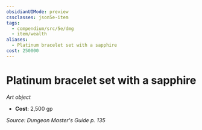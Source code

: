 ```yaml
---
obsidianUIMode: preview
cssclasses: json5e-item
tags:
  - compendium/src/5e/dmg
  - item/wealth
aliases:
  - Platinum bracelet set with a sapphire
cost: 250000
---
```

# Platinum bracelet set with a sapphire
*Art object*  

- **Cost**: 2,500 gp

*Source: Dungeon Master's Guide p. 135*
